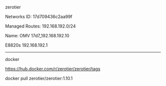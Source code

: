 zerotier

Networks ID: 17d709436c2aa99f

Managed Routes: 192.168.192.0/24

Name: OMV 17d7_192.168.192.10

E8820s  192.168.192.1

------------------------------

docker

https://hub.docker.com/r/zerotier/zerotier/tags

docker pull zerotier/zerotier:1.10.1



